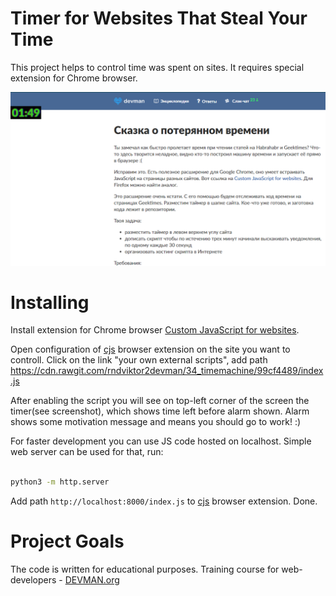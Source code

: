 # Timer for Websites That Steal Your Time

This project helps to control time was spent on sites. It requires special extension for Chrome browser.

![](widget_screenshot.PNG)

# Installing

Install extension for Chrome browser [Custom JavaScript for websites](https://chrome.google.com/webstore/detail/custom-javascript-for-web/poakhlngfciodnhlhhgnaaelnpjljija).

Open configuration of [cjs](https://chrome.google.com/webstore/detail/custom-javascript-for-web/poakhlngfciodnhlhhgnaaelnpjljija) browser extension on the site you want to controll. Click on the link "your own external scripts", add path
https://cdn.rawgit.com/rndviktor2devman/34_timemachine/99cf4489/index.js

After enabling the script you will see on top-left corner of the screen the timer(see screenshot), which shows time left before alarm shown. Alarm shows some motivation message and means you should go to work! :)

For faster development you can use JS code hosted on localhost. Simple web server can be used for that, run:

```bash

python3 -m http.server
```

Add path `http://localhost:8000/index.js` to [cjs](https://chrome.google.com/webstore/detail/custom-javascript-for-web/poakhlngfciodnhlhhgnaaelnpjljija) browser extension. Done.


# Project Goals

The code is written for educational purposes. Training course for web-developers - [DEVMAN.org](https://devman.org)
